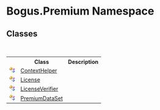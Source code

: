 # Bogus.Premium Namespace

## Classes
&nbsp;<table><tr><th></th><th>Class</th><th>Description</th></tr><tr><td>![Public class](media/pubclass.gif "Public class")</td><td><a href="T_Bogus_Premium_ContextHelper">ContextHelper</a></td><td /></tr><tr><td>![Public class](media/pubclass.gif "Public class")</td><td><a href="T_Bogus_Premium_License">License</a></td><td /></tr><tr><td>![Public class](media/pubclass.gif "Public class")</td><td><a href="T_Bogus_Premium_LicenseVerifier">LicenseVerifier</a></td><td /></tr><tr><td>![Public class](media/pubclass.gif "Public class")</td><td><a href="T_Bogus_Premium_PremiumDataSet">PremiumDataSet</a></td><td /></tr></table>&nbsp;
